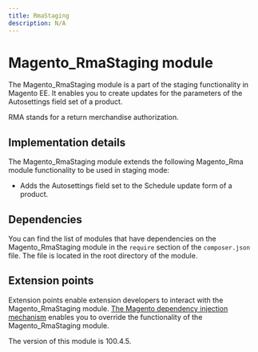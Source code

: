 ```yaml
---
title: RmaStaging
description: N/A
---
```


# Magento_RmaStaging module

The Magento_RmaStaging module is a part of the staging functionality in Magento EE. It enables you to create updates for the parameters of the Autosettings field set of a product.

RMA stands for a return merchandise authorization.

## Implementation details

The Magento_RmaStaging module extends the following Magento_Rma module functionality to be used in staging mode:

- Adds the Autosettings field set to the Schedule update form of a product.

## Dependencies

You can find the list of modules that have dependencies on the Magento_RmaStaging module in the `require` section of the `composer.json` file. The file is located in the root directory of the module.

## Extension points

Extension points enable extension developers to interact with the Magento_RmaStaging module. [The Magento dependency injection mechanism](https://developer.adobe.com/commerce/php/development/components/dependency-injection/) enables you to override the functionality of the Magento_RmaStaging module.

<InlineAlert slots="text" />
The version of this module is 100.4.5.
